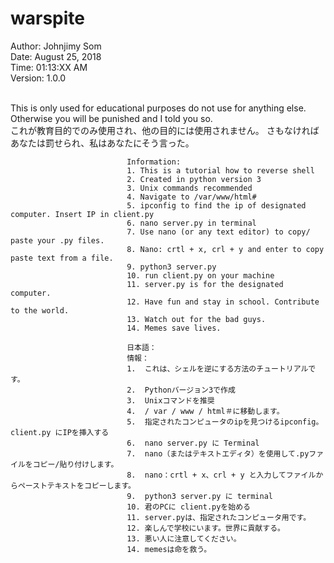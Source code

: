 # warspite

Author: Johnjimy Som <br/>
Date: August 25, 2018<br/>
Time: 01:13:XX AM <br/>
Version: 1.0.0 <br/> <br/>

This is only used for educational purposes do not use for anything else. Otherwise you will be punished and I told you so. <br />
これが教育目的でのみ使用され、他の目的には使用されません。 さもなければあなたは罰せられ、私はあなたにそう言った。<br />
                              
                              Information:
                              1. This is a tutorial how to reverse shell 
                              2. Created in python version 3
                              3. Unix commands recommended
                              4. Navigate to /var/www/html#
                              5. ipconfig to find the ip of designated computer. Insert IP in client.py
                              6. nano server.py in terminal
                              7. Use nano (or any text editor) to copy/ paste your .py files.
                              8. Nano: crtl + x, crl + y and enter to copy paste text from a file.
                              9. python3 server.py
                              10. run client.py on your machine
                              11. server.py is for the designated computer.
                              12. Have fun and stay in school. Contribute to the world.
                              13. Watch out for the bad guys.
                              14. Memes save lives.
                              
                              日本語：
                              情報：
                              1.  これは、シェルを逆にする方法のチュートリアルです。
                              2.  Pythonバージョン3で作成
                              3.  Unixコマンドを推奨
                              4.  / var / www / html＃に移動します。
                              5.  指定されたコンピュータのipを見つけるipconfig。 client.py にIPを挿入する
                              6.  nano server.py に Terminal
                              7.  nano（またはテキストエディタ）を使用して.pyファイルをコピー/貼り付けします。
                              8.  nano：crtl + x、crl + y と入力してファイルからペーストテキストをコピーします。
                              9.  python3 server.py に terminal
                              10. 君のPCに client.pyを始める
                              11. server.pyは、指定されたコンピュータ用です。
                              12. 楽しんで学校にいます。世界に貢献する。
                              13. 悪い人に注意してください。
                              14. memesは命を救う。
